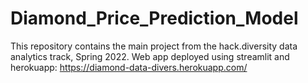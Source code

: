 # Diamond_Price_Prediction_Model
 This repository contains the main project from the hack.diversity data analytics track, Spring 2022. 
 Web app deployed using streamlit and herokuapp: https://diamond-data-divers.herokuapp.com/
